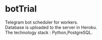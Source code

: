 # botTrial
Telegram bot scheduler for workers.\
Database is uploaded to the server in Heroku.\
The technology stack : Python,PostgreSQL.


